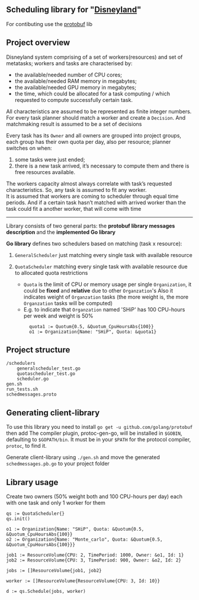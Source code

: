 Scheduling library for "[Disneyland](https://github.com/skygrid/disneyland)"
---
For contibuting use the [protobuf](https://github.com/golang/protobuf) lib

Project overview
----
Disneyland system comprising of a set of workers(resources) and set of metatasks; 
workers and tasks are characterised by:
* the available/needed number of CPU cores;
* the available/needed RAM memory in megabytes;
* the available/needed GPU memory in megabytes;
* the time, which could be allocated for a task computing / which requested to compute successfully certain task.

All characteristics are assumed to be represented as finite integer numbers. 
For every task planner should match a worker and create a `Decision`. 
And matchmaking result is assumed to be a set of decisions

Every task has its `Owner` and all owners are grouped into project groups, 
each group has their own quota per day, also per resource; 
planner switches on when: 
1) some tasks were just ended; 
2) there is a new task arrived, it’s necessary to compute them and there is free resources available.

The workers capacity almost always correlate with task’s requested characteristics. 
So, any task is assumed to fit any worker.  
It is assumed that workers are coming to scheduler through equal time periods. 
And if a certain task hasn’t matched with arrived worker than the task could fit a another worker, that will come with time

***

Library consists of two general parts: 
the **protobuf library messages description** and
the **implemented Go library**

**Go library** defines two schedulers based on matching (task x resource):

1. `GeneralScheduler` just matching every single task with available resource

2. `QuotaScheduler` matching every single task with available resource due to 
allocated quota restrictions
    + `Quota` is the limit of CPU or memory usage  per single `Organization`, 
    it could be **fixed** and **relative** due to other `Organzation`'s
    Also it indicates weight of `Organzation` tasks 
    (the more weight is, the more `Organzation` tasks will be computed)
    + E.g. to indicate that `Organzation` named 'SHiP' has 100 CPU-hours per week and weight is 50%
      ```
        quota1 := Quotum{0.5, &Quotum_CpuHoursAbs{100}}
        o1 := Organization{Name: "SHiP", Quota: &quota1}
        ```

Project structure
---
```$xslt
/schedulers
    generalscheduler_test.go
    quotascheduler_test.go
    scheduler.go
gen.sh
run_tests.sh
schedmessages.proto
```

Generating client-library
----
To use this library you need to install `go get -u github.com/golang/protobuf` 
then add The compiler plugin, protoc-gen-go, will be installed in `$GOBIN`, defaulting to `$GOPATH/bin`. 
It must be in your `$PATH` for the protocol compiler, `protoc`, to find it.

Generate client-library using `./gen.sh` and move the generated `schedmessages.pb.go` to your project folder


Library usage
---
Create two owners (50% weight both and 100 CPU-hours per day) each with one task and only 1 worker for them
```
qs := QuotaScheduler{}
qs.init()

o1 := Organization{Name: "SHiP", Quota: &Quotum{0.5, &Quotum_CpuHoursAbs{100}}
o2 := Organization{Name: "Monte_carlo", Quota: &Quotum{0.5, &Quotum_CpuHoursAbs{100}}}

job1 := ResourceVolume{CPU: 2, TimePeriod: 1000, Owner: &o1, Id: 1}
job2 := ResourceVolume{CPU: 3, TimePeriod: 900, Owner: &o2, Id: 2}

jobs := []ResourceVolume{job1, job2}

worker := []ResourceVolume{ResourceVolume{CPU: 3, Id: 10}}

d := qs.Schedule(jobs, worker)
```
